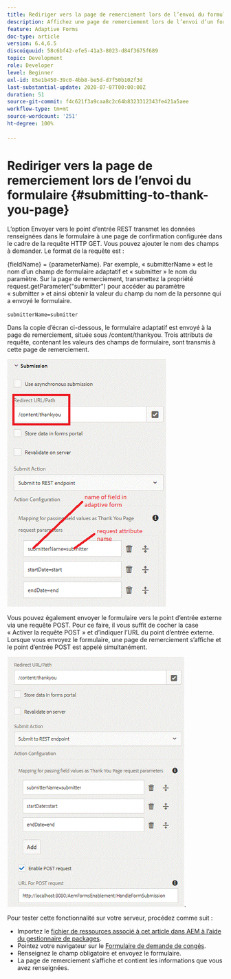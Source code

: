 ```yaml
---
title: Rediriger vers la page de remerciement lors de l’envoi du formulaire
description: Affichez une page de remerciement lors de l’envoi d’un formulaire adaptatif.
feature: Adaptive Forms
doc-type: article
version: 6.4,6.5
discoiquuid: 58c6bf42-efe5-41a3-8023-d84f3675f689
topic: Development
role: Developer
level: Beginner
exl-id: 85e1b450-39c0-4bb8-be5d-d7f50b102f3d
last-substantial-update: 2020-07-07T00:00:00Z
duration: 51
source-git-commit: f4c621f3a9caa8c2c64b8323312343fe421a5aee
workflow-type: tm+mt
source-wordcount: '251'
ht-degree: 100%

---
```


# Rediriger vers la page de remerciement lors de l’envoi du formulaire {#submitting-to-thank-you-page}

L’option Envoyer vers le point d’entrée REST transmet les données renseignées dans le formulaire à une page de confirmation configurée dans le cadre de la requête HTTP GET. Vous pouvez ajouter le nom des champs à demander. Le format de la requête est :

\{fieldName\} = \{parameterName\}. Par exemple, « submitterName » est le nom d’un champ de formulaire adaptatif et « submitter » le nom du paramètre. Sur la page de remerciement, transmettez la propriété request.getParameter(&quot;submitter&quot;) pour accéder au paramètre « submitter » et ainsi obtenir la valeur du champ du nom de la personne qui a envoyé le formulaire.

`submitterName=submitter`

Dans la copie d’écran ci-dessous, le formulaire adaptatif est envoyé à la page de remerciement, située sous /content/thankyou. Trois attributs de requête, contenant les valeurs des champs de formulaire, sont transmis à cette page de remerciement.

![Page de remerciement.](assets/thankyoupage.gif)

Vous pouvez également envoyer le formulaire vers le point d’entrée externe via une requête POST. Pour ce faire, il vous suffit de cocher la case « Activer la requête POST » et d’indiquer l’URL du point d’entrée externe. Lorsque vous envoyez le formulaire, une page de remerciement s’affiche et le point d’entrée POST est appelé simultanément.

![Configuration de la capture](assets/capture.gif).

Pour tester cette fonctionnalité sur votre serveur, procédez comme suit :

* Importez le [fichier de ressources associé à cet article dans AEM à l’aide du gestionnaire de packages](assets/submittingtorestendpoint.zip).
* Pointez votre navigateur sur le [Formulaire de demande de congés](http://localhost:4502/content/dam/formsanddocuments/helpx/timeoffrequestform/jcr:content?wcmmode=disabled).
* Renseignez le champ obligatoire et envoyez le formulaire.
* La page de remerciement s’affiche et contient les informations que vous avez renseignées.
